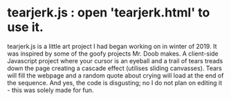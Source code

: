# tearjerk.js : open 'tearjerk.html' to use it.
tearjerk.js is a little art project I had began working on in winter of 2019. It was inspired by some of the goofy projects Mr. Doob makes.
A client-side Javascript project where your cursor is an eyeball and a trail of tears treads down the page creating a cascade effect (utilises sliding canvasses). Tears will fill
the webpage and a random quote about crying will load at the end of the sequence. And yes, the code is disgusting; no I do not plan on editing it - this was solely made for fun.
